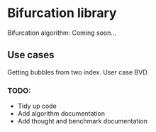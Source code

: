 # Bifurcation library 
Bifurcation algorithm: 
Coming soon...

## Use cases 
Getting bubbles from two index. User case BVD. 



### TODO: 
- Tidy up code 
- Add algorithm documentation 
- Add thought and benchmark documentation